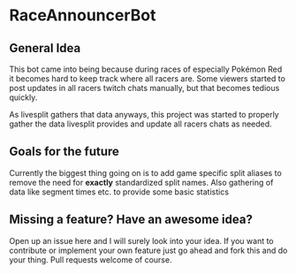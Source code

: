 # RaceAnnouncerBot
## General Idea

This bot came into being because during races of especially Pokémon Red it becomes hard to keep track where all racers are. Some viewers started to post updates in all racers twitch chats manually, but that becomes tedious quickly.

As livesplit gathers that data anyways, this project was started to properly gather the data livesplit provides and update all racers chats as needed.

## Goals for the future

Currently the biggest thing going on is to add game specific split aliases to remove the need for **exactly** standardized split names. Also gathering of data like segment times etc. to provide some basic statistics

## Missing a feature? Have an awesome idea?

Open up an issue here and I will surely look into your idea. If you want to contribute or implement your own feature just go ahead and fork this and do your thing. Pull requests welcome of course.

